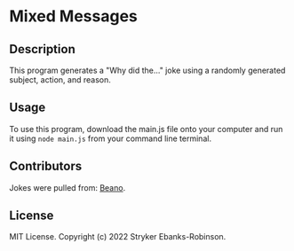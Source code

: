 # Mixed Messages


## Description

This program generates a "Why did the..." joke using a randomly generated subject, action, and reason.

## Usage

To use this program, download the main.js file onto your computer and run it using `node main.js` from your command line terminal.

## Contributors

Jokes were pulled from: [Beano](https://www.beano.com/posts/why-did-jokes).

## License

MIT License. Copyright (c) 2022 Stryker Ebanks-Robinson.
